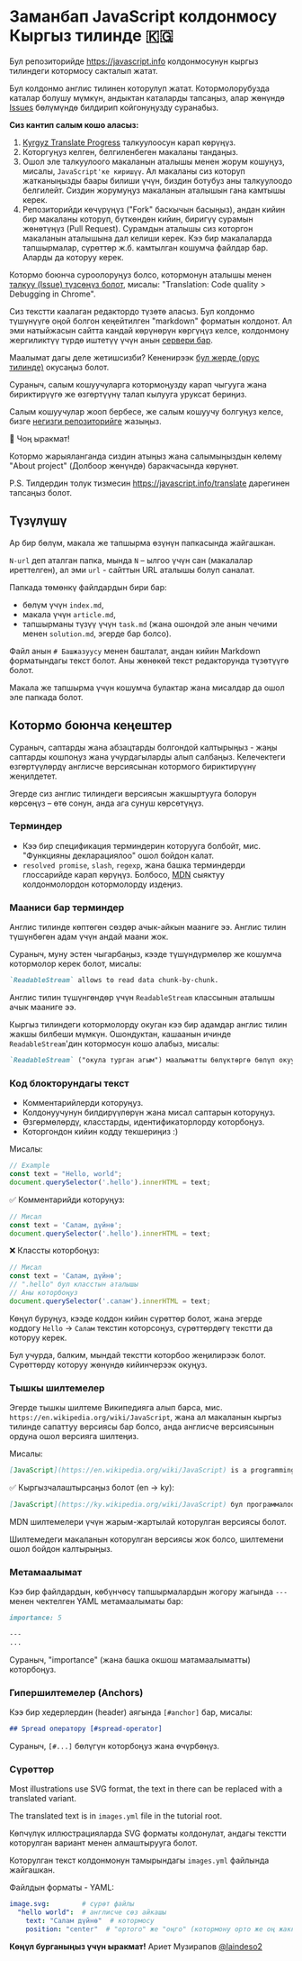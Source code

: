 # Заманбап JavaScript колдонмосу Кыргыз тилинде 🇰🇬

Бул репозиторийде <https://javascript.info> колдонмосунун кыргыз тилиндеги котормосу сакталып жатат.

Бул колдонмо англис тилинен которулуп жатат. Котормолорубузда каталар болушу мүмкүн, андыктан каталарды тапсаңыз, алар жөнүндө [Issues](https://github.com/javascript-tutorial/ky.javascript.info/issues) бөлүмүндө билдирип койгонуңузду суранабыз.


**Сиз кантип салым кошо аласыз:**

1. [Kyrgyz Translate Progress](https://github.com/javascript-tutorial/ky.javascript.info/issues/1) талкуулоосун карап көрүңүз.
2. Которгуңуз келген, белгиленбеген макаланы тандаңыз.
3. Ошол эле талкуулоого макаланын аталышы менен жорум кошуңуз, мисалы, `JavaScript'ке киришүү`. Ал макаланы сиз которуп жатканыңызды баары билиши үчүн, биздин ботубуз аны талкуулоодо белгилейт. Сиздин жорумуңуз макаланын аталышын гана камтышы керек.
4. Репозиторийди көчүрүңүз ("Fork" баскычын басыңыз), андан кийин бир макаланы которуп, бүткөндөн кийин, биригүү сурамын жөнөтүңүз (Pull Request). Сурамдын аталышы сиз которгон макаланын аталышына дал келиши керек. Кээ бир макалаларда тапшырмалар, сүрөттөр ж.б. камтылган кошумча файлдар бар. Аларды да которуу керек.

Котормо боюнча суроолоруңуз болсо, котормонун аталышы менен [талкуу (Issue) түзсөңүз болот](https://github.com/javascript-tutorial/ky.javascript.info/issues/new), мисалы: "Translation: Code quality > Debugging in Chrome".

Сиз текстти каалаган редактордо түзөтө аласыз. Бул колдонмо түшүнүүгө оңой болгон кеңейтилген "markdown" форматын колдонот. Ал эми натыйжасын сайтта кандай көрүнөрүн көргүңүз келсе, колдонмону жергиликтүү түрдө иштетүү үчүн анын [сервери бар](https://github.com/javascript-tutorial/server).

Маалымат дагы деле жетишсизби? Кененирээк [бул жерде (орус тилинде)](https://github.com/javascript-tutorial/ru.javascript.info/blob/master/CONTRIBUTING.md) окусаңыз болот. 

Сураныч, салым кошуучуларга котормоңузду карап чыгууга жана бириктирүүгө же өзгөртүүнү талап кылууга уруксат бериңиз.
   
Салым кошуучулар жооп бербесе, же салым кошуучу болгуңуз келсе, бизге [негизги репозиторийге](https://github.com/javascript-tutorial/en.javascript.info/issues/new) жазыңыз. 
    
🎉 Чоң ыракмат!

Котормо жарыяланганда сиздин атыңыз жана салымыңыздын көлөмү "About project" (Долбоор жөнүндө) баракчасында көрүнөт.

P.S. Тилдердин толук тизмесин <https://javascript.info/translate> дарегинен тапсаңыз болот.

## Түзүлүшү

Ар бир бөлүм, макала же тапшырма өзүнүн папкасында жайгашкан.

`N-url` деп аталган папка, мында `N` – ылгоо үчүн сан (макалалар иреттелген), ал эми `url` - сайттын URL аталышы болуп саналат.

Папкада төмөнкү файлдардын бири бар:

- бөлүм үчүн `index.md`,
- макала үчүн `article.md`,
- тапшырманы түзүү үчүн `task.md` (жана ошондой эле анын чечими менен `solution.md`, эгерде бар болсо).

Файл анын `# Башжазуусу` менен башталат, андан кийин Markdown форматындагы текст болот. Аны жөнөкөй текст редакторунда түзөтүүгө болот.

Макала же тапшырма үчүн кошумча булактар жана мисалдар да ошол эле папкада болот.

## Котормо боюнча кеңештер

Сураныч, саптарды жана абзацтарды болгондой калтырыңыз - жаңы саптарды кошпоңуз жана учурдагыларды алып салбаңыз. Келечектеги өзгөртүүлөрдү англисче версиясынан котормого бириктирүүнү жеңилдетет.

Эгерде сиз англис тилиндеги версиясын жакшыртууга болорун көрсөңүз – өтө сонун, анда ага сунуш көрсөтүңүз.

### Терминдер

- Кээ бир спецификация терминдерин которууга болбойт, мис. "Функцияны декларациялоо" ошол бойдон калат.
- `resolved promise`, `slash`, `regexp`, жана башка терминдерди глоссарийде карап көрүңүз. Болбосо, [MDN](https://developer.mozilla.org/en-US/) сыяктуу колдонмолордон котормолорду издеңиз.


### Мааниси бар терминдер

Англис тилинде көптөгөн сөздөр ачык-айкын мааниге ээ. Англис тилин түшүнбөгөн адам үчүн андай маани жок.

Сураныч, муну эстен чыгарбаңыз, кээде түшүндүрмөлөр же кошумча котормолор керек болот, мисалы:

```md
`ReadableStream` allows to read data chunk-by-chunk.
```

Англис тилин түшүнгөндөр үчүн `ReadableStream` классынын аталышы ачык мааниге ээ.

Кыргыз тилиндеги котормолорду окуган кээ бир адамдар англис тилин жакшы билбеши мүмкүн. Ошондуктан, кашаанын ичинде `ReadableStream`'дин котормосун кошо алабыз, мисалы:

```md
`ReadableStream` ("окула турган агым") маалыматты бөлүктөргө бөлүп окууга мүмкүндүк берет.
```

### Код блокторундагы текст

- Комментарийлерди которуңуз.
- Колдонуучунун билдирүүлөрүн жана мисал саптарын которуңуз.
- Өзгөрмөлөрдү, класстарды, идентификаторлорду которбоңуз.
- Которгондон кийин кодду текшериңиз :)

Мисалы:

```js
// Example
const text = "Hello, world";
document.querySelector('.hello').innerHTML = text;
```

✅ Комментарийди которуңуз:

```js
// Мисал
const text = 'Салам, дүйнө';
document.querySelector('.hello').innerHTML = text;
```

❌ Классты которбоңуз:

```js
// Мисал
const text = 'Салам, дүйнө';
// ".hello" бул класстын аталышы
// Аны которбоңуз
document.querySelector('.салам').innerHTML = text;
```

Көңүл буруңуз, кээде коддон кийин сүрөттөр болот, жана эгерде коддогу `Hello` -> `Салам` текстин которсоңуз, сүрөттөрдөгү текстти да которуу керек.

Бул учурда, балким, мындай текстти которбоо жеңилирээк болот. Сүрөттөрдү которуу жөнүндө кийинчерээк окуңуз.


### Тышкы шилтемелер

Эгерде тышкы шилтеме Википедияга алып барса, мис. `https://en.wikipedia.org/wiki/JavaScript`, жана ал макаланын кыргыз тилинде сапаттуу версиясы бар болсо, анда англисче версиясынын ордуна ошол версияга шилтеңиз.

Мисалы:

```md
[JavaScript](https://en.wikipedia.org/wiki/JavaScript) is a programming language.
```

✅ Кыргызчалаштырсаңыз болот (en -> ky):

```md
[JavaScript](https://ky.wikipedia.org/wiki/JavaScript) бул программалоо тили.
```

MDN шилтемелери үчүн жарым-жартылай которулган версиясы болот.

Шилтемедеги макаланын которулган версиясы жок болсо, шилтемени ошол бойдон калтырыңыз.

### Метамаалымат

Кээ бир файлдардын, көбүнчөсү тапшырмалардын жогору жагында `---` менен чектелген YAML метамаалыматы бар:

```md
importance: 5

---
...
```

Сураныч, "importance" (жана башка окшош матамаалыматты) которбоңуз.

### Гипершилтемелер (Anchors)

Кээ бир хедерлердин (header) аягында `[#anchor]` бар, мисалы:

```md
## Spread оператору [#spread-operator]
```

Сураныч, `[#...]` бөлүгүн которбоңуз жана өчүрбөңүз.


### Сүрөттөр

Most illustrations use SVG format, the text in there can be replaced with a translated variant.

The translated text is in `images.yml` file in the tutorial root.

Көпчүлүк иллюстрацияларда SVG форматы колдонулат, андагы текстти которулган вариант менен алмаштырууга болот.

Которулган текст колдонмонун тамырындагы `images.yml` файлында жайгашкан.

Файлдын форматы - YAML:
```yaml
image.svg:        # сүрөт файлы
  "hello world":  # англисче сөз айкашы
    text: "Салам дүйнө"  # котормосу
    position: "center"  # "ортого" же "оңго" (котормону орто же оң жакка тегиздеш керек болсо)
```


**Көңүл бурганыңыз үчүн ыракмат!**
Ариет Музирапов [@laindeso2](https://github.com/laindeso2)
